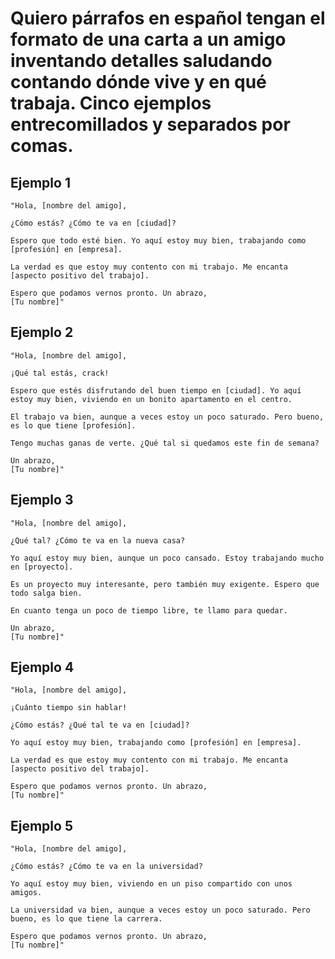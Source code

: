  # Quiero párrafos en español tengan el formato de una carta a un amigo inventando detalles saludando contando dónde vive y en qué trabaja. Cinco ejemplos entrecomillados y separados por comas.


## Ejemplo 1

```
"Hola, [nombre del amigo],

¿Cómo estás? ¿Cómo te va en [ciudad]?

Espero que todo esté bien. Yo aquí estoy muy bien, trabajando como [profesión] en [empresa].

La verdad es que estoy muy contento con mi trabajo. Me encanta [aspecto positivo del trabajo].

Espero que podamos vernos pronto. Un abrazo,
[Tu nombre]"
```

## Ejemplo 2


```
"Hola, [nombre del amigo],

¡Qué tal estás, crack!

Espero que estés disfrutando del buen tiempo en [ciudad]. Yo aquí estoy muy bien, viviendo en un bonito apartamento en el centro.

El trabajo va bien, aunque a veces estoy un poco saturado. Pero bueno, es lo que tiene [profesión].

Tengo muchas ganas de verte. ¿Qué tal si quedamos este fin de semana?

Un abrazo,
[Tu nombre]"
```

## Ejemplo 3

```
"Hola, [nombre del amigo],

¿Qué tal? ¿Cómo te va en la nueva casa?

Yo aquí estoy muy bien, aunque un poco cansado. Estoy trabajando mucho en [proyecto].

Es un proyecto muy interesante, pero también muy exigente. Espero que todo salga bien.

En cuanto tenga un poco de tiempo libre, te llamo para quedar.

Un abrazo,
[Tu nombre]"
```

## Ejemplo 4

```
"Hola, [nombre del amigo],

¡Cuánto tiempo sin hablar!

¿Cómo estás? ¿Qué tal te va en [ciudad]?

Yo aquí estoy muy bien, trabajando como [profesión] en [empresa].

La verdad es que estoy muy contento con mi trabajo. Me encanta [aspecto positivo del trabajo].

Espero que podamos vernos pronto. Un abrazo,
[Tu nombre]"
```

## Ejemplo 5

```
"Hola, [nombre del amigo],

¿Cómo estás? ¿Cómo te va en la universidad?

Yo aquí estoy muy bien, viviendo en un piso compartido con unos amigos.

La universidad va bien, aunque a veces estoy un poco saturado. Pero bueno, es lo que tiene la carrera.

Espero que podamos vernos pronto. Un abrazo,
[Tu nombre]"
```
